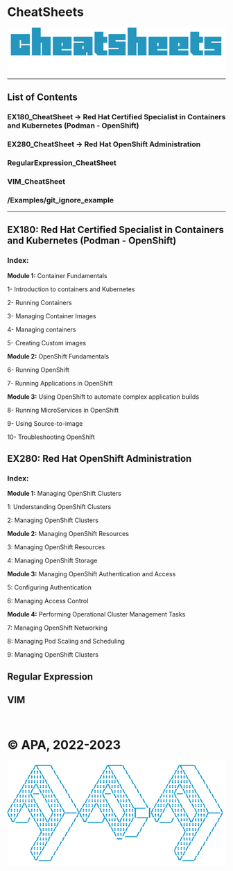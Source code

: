 # CheatSheets

![cheatsheets_logo.png](cheatsheets_logo.png)

---

## List of Contents

### **EX180_CheatSheet -> Red Hat Certified Specialist in Containers and Kubernetes** (Podman - OpenShift)

### **EX280_CheatSheet -> Red Hat OpenShift Administration**

### **RegularExpression_CheatSheet**

### **VIM_CheatSheet**

### **/Examples/git_ignore_example**

---

## **EX180: Red Hat Certified Specialist in Containers and Kubernetes** (Podman - OpenShift)

### **Index:**

**Module 1:** Container Fundamentals

1- Introduction to containers and Kubernetes

2- Running Containers

3- Managing Container Images

4- Managing containers

5- Creating Custom images

**Module 2:** OpenShift Fundamentals

6- Running OpenShift

7- Running Applications in OpenShift

**Module 3:** Using OpenShift to automate complex application builds

8- Running MicroServices in OpenShift

9- Using Source-to-image

10- Troubleshooting OpenShift

##

## **EX280: Red Hat OpenShift Administration**

### **Index:**

**Module 1:** Managing OpenShift Clusters

1: Understanding OpenShift Clusters

2: Managing OpenShift Clusters

**Module 2:** Managing OpenShift Resources

3: Managing OpenShift Resources

4: Managing OpenShift Storage

**Module 3:** Managing OpenShift Authentication and Access

5: Configuring Authentication

6: Managing Access Control

**Module 4:** Performing Operational Cluster Management Tasks

7: Managing OpenShift Networking

8: Managing Pod Scaling and Scheduling

9: Managing OpenShift Clusters

##

## **Regular Expression**

## **VIM**

<br>

# **© APA, 2022-2023**

![apa_logo.png](apa_logo.png)
